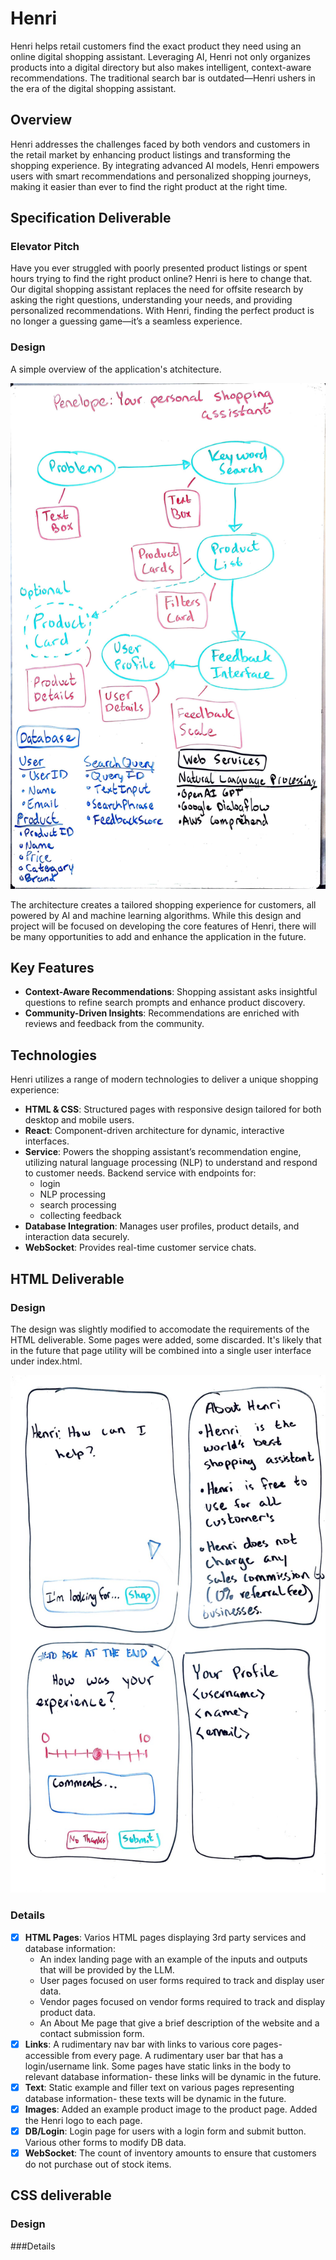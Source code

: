 # Henri

Henri helps retail customers find the exact product they need using an online digital shopping assistant. Leveraging AI, Henri not only organizes products into a digital directory but also makes intelligent, context-aware recommendations. The traditional search bar is outdated—Henri ushers in the era of the digital shopping assistant.

## Overview

Henri addresses the challenges faced by both vendors and customers in the retail market by enhancing product listings and transforming the shopping experience. By integrating advanced AI models, Henri empowers users with smart recommendations and personalized shopping journeys, making it easier than ever to find the right product at the right time.

## Specification Deliverable

### Elevator Pitch

Have you ever struggled with poorly presented product listings or spent hours trying to find the right product online? Henri is here to change that. Our digital shopping assistant replaces the need for offsite research by asking the right questions, understanding your needs, and providing personalized recommendations. With Henri, finding the perfect product is no longer a guessing game—it’s a seamless experience.

### Design
A simple overview of the application's atchitecture.

![A website design flow chart on a whiteboard](./Assets/Notes/2024-08-29_HenriApplicationDesign.jpg)

The architecture creates a tailored shopping experience for customers, all powered by AI and machine learning algorithms. While this design and project will be focused on developing the core features of Henri, there will be many opportunities to add and enhance the application in the future.

## Key Features

- **Context-Aware Recommendations**: Shopping assistant asks insightful questions to refine search prompts and enhance product discovery.
- **Community-Driven Insights**: Recommendations are enriched with reviews and feedback from the community.

## Technologies

Henri utilizes a range of modern technologies to deliver a unique shopping experience:

- **HTML & CSS**: Structured pages with responsive design tailored for both desktop and mobile users.
- **React**: Component-driven architecture for dynamic, interactive interfaces.
- **Service**: Powers the shopping assistant’s recommendation engine, utilizing natural language processing (NLP) to understand and respond to customer needs. Backend service with endpoints for:
    - login
    - NLP processing
    - search processing
    - collecting feedback
- **Database Integration**: Manages user profiles, product details, and interaction data securely.
- **WebSocket**: Provides real-time customer service chats.

## HTML Deliverable

### Design
The design was slightly modified to accomodate the requirements of the HTML deliverable. Some pages were added, some discarded. It's likely that in the future that page utility will be combined into a single user interface under index.html.

![HTML page design on a whiteboard](./Assets/Notes/2024-09-26_HenriHtmlDesign.jpg)

### Details

- [x] **HTML Pages**: Varios HTML pages displaying 3rd party services and database information:
    - An index landing page with an example of the inputs and outputs that will be provided by the LLM.
    - User pages focused on user forms required to track and display user data.
    - Vendor pages focused on vendor forms required to track and display product data.
    - An About Me page that give a brief description of the website and a contact submission form.
- [x] **Links**: A rudimentary nav bar with links to various core pages- accessible from every page. A rudimentary user bar that has a login/username link. Some pages have static links in the body to relevant database information- these links will be dynamic in the future.
- [x] **Text**: Static example and filler text on various pages representing database information- these texts will be dynamic in the future.
- [x] **Images**: Added an example product image to the product page. Added the Henri logo to each page.
- [x] **DB/Login**: Login page for users with a login form and submit button. Various other forms to modify DB data.
- [x] **WebSocket**: The count of inventory amounts to ensure that customers do not purchase out of stock items.

## CSS deliverable

### Design

###Details


